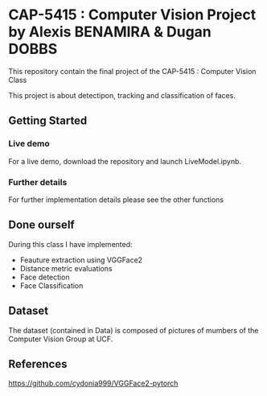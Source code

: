 # CAP-5415 : Computer Vision Project by Alexis BENAMIRA & Dugan DOBBS

This repository contain the final project of the CAP-5415 : Computer Vision Class

This project is about detectipon, tracking and classification of faces.


## Getting Started

### Live demo

For a live demo, download the repository and launch LiveModel.ipynb.

### Further details

For further implementation details please see the other functions

## Done ourself

During this class I have implemented:
* Feauture extraction using VGGFace2
* Distance metric evaluations
* Face detection
* Face Classification

## Dataset

The dataset (contained in Data) is composed of pictures of mumbers of the Computer Vision Group at UCF.

## References

https://github.com/cydonia999/VGGFace2-pytorch

